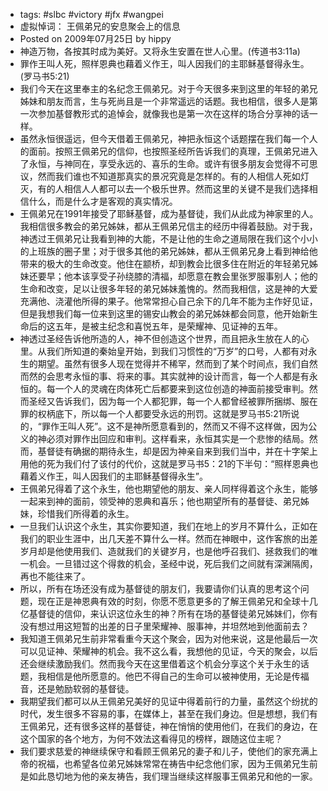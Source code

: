- tags: #slbc #victory #jfx #wangpei
- 虚拟悼词： 王佩弟兄的安息聚会上的信息
- Posted on 2009年07月25日 by hippy
- 神造万物，各按其时成为美好。又将永生安置在世人心里。(传道书3:11a)
- 罪作王叫人死，照样恩典也藉着义作王，叫人因我们的主耶稣基督得永生。(罗马书5:21)
- 我们今天在这里奉主的名纪念王佩弟兄。对于今天很多来到这里的年轻的弟兄姊妹和朋友而言，生与死尚且是一个非常遥远的话题。我也相信，很多人是第一次参加基督教形式的追悼会，就像我也是第一次在这样的场合分享神的话一样。
- 虽然永恒很遥远，但今天借着王佩弟兄，神把永恒这个话题摆在我们每一个人的面前。按照王佩弟兄的信仰，也按照圣经所告诉我们的真理，王佩弟兄进入了永恒，与神同在，享受永远的、喜乐的生命。或许有很多朋友会觉得不可思议，然而我们谁也不知道那真实的景况究竟是怎样的。有的人相信人死如灯灭，有的人相信人人都可以去一个极乐世界。然而这里的关键不是我们选择相信什么，而是什么才是客观的真实情况。
- 王佩弟兄在1991年接受了耶稣基督，成为基督徒，我们从此成为神家里的人。我相信很多教会的弟兄姊妹，都从王佩弟兄信主的经历中得着鼓励。对于我，神透过王佩弟兄让我看到神的大能，不是让他的生命之道局限在我们这个小小的上班族的圈子里；对于很多其他的弟兄姊妹，都从王佩弟兄身上看到神给他带来的极大的生命改变。他住在颛桥，却到教会比很多住在附近的年轻弟兄姊妹还要早；他本该享受子孙绕膝的清福，却愿意在教会里张罗服事别人；他的生命和改变，足以让很多年轻的弟兄姊妹羞愧的。然而我相信，这是神的大爱充满他、浇灌他所得的果子。他常常担心自己余下的几年不能为主作好见证，但是我想我们每一位来到这里的锡安山教会的弟兄姊妹都会同意，他开始新生命后的这五年，是被主纪念和喜悦五年，是荣耀神、见证神的五年。
- 神透过圣经告诉他所造的人，神不但创造这个世界，而且把永生放在人的心里。从我们所知道的秦始皇开始，到我们习惯性的“万岁”的口号，人都有对永生的期望。虽然有很多人现在觉得并不稀罕，然而到了某个时间点，我们自然而然的会思考永恒的事、将来的事。其实就神的设计而言，每一个人都是有永恒的。每一个人的灵魂在肉体死亡后都要来到这位创造的神面前接受审判。然而圣经又告诉我们，因为每一个人都犯罪，每一个人都曾经被罪所捆绑、服在罪的权柄底下，所以每一个人都要受永远的刑罚。这就是罗马书5:21所说的，“罪作王叫人死”。这不是神所愿意看到的，然而又不得不这样做，因为公义的神必须对罪作出回应和审判。这样看来，永恒其实是一个悲惨的结局。然而，基督徒有确据的期待永生，却是因为神亲自来到我们当中，并在十字架上用他的死为我们付了该付的代价，这就是罗马书5：21的下半句：“照样恩典也藉着义作王，叫人因我们的主耶稣基督得永生”。
- 王佩弟兄得着了这个永生，他也期望他的朋友、亲人同样得着这个永生，能够一起来到神的面前，领受神的恩典和喜乐；他也期望所有的基督徒、弟兄姊妹，珍惜我们所得着的永生。
- 一旦我们认识这个永生，其实你要知道，我们在地上的岁月不算什么，正如在我们的职业生涯中，出几天差不算什么一样。然而在神眼中，这作客旅的出差岁月却是他使用我们、造就我们的关键岁月，也是他呼召我们、拯救我们的唯一机会。一旦错过这个得救的机会，圣经中说，死后我们之间就有深渊隔阂，再也不能往来了。
- 所以，所有在场还没有成为基督徒的朋友们，我要请你们认真的思考这个问题，现在正是神恩典有效的时刻，你愿不愿意更多的了解王佩弟兄和全球十几亿基督徒的信仰，来认识这位永生的神？所有在场的基督徒弟兄姊妹们，你有没有想过用这短暂的出差的日子里荣耀神、服事神，并坦然地到他面前去？
- 我知道王佩弟兄生前非常看重今天这个聚会，因为对他来说，这是他最后一次可以见证神、荣耀神的机会。我不这么看，我想他的见证，今天的聚会，以后还会继续激励我们。然而我今天在这里借着这个机会分享这个关于永生的话题，我相信是他所愿意的。他巴不得自己的生命可以被神使用，无论是传福音，还是勉励软弱的基督徒。
- 我期望我们都可以从王佩弟兄美好的见证中得着前行的力量，虽然这个纷扰的时代，发生很多不容易的事，在媒体上，甚至在我们身边。但是想想，我们有王佩弟兄，还有很多这样的基督徒，神在悄悄的使用他们，在我们的身边，在这个国家的各个地方，为何不效法这看得见的榜样，跟随这位主呢？
- 我们要求慈爱的神继续保守和看顾王佩弟兄的妻子和儿子，使他们的家充满上帝的祝福，也希望各位弟兄姊妹常常在祷告中纪念他们家，因为王佩弟兄生前是如此恳切地为他的亲友祷告，我们理当继续这样服事王佩弟兄和他的一家。
